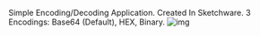 Simple Encoding/Decoding Application. Created In Sketchware.
3 Encodings: Base64 (Default), HEX, Binary.
![img](https://github.com/user-attachments/assets/210cf720-df61-48c2-a0e4-054d9a97637d)
